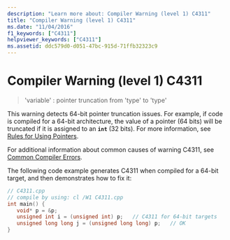 ```yaml
---
description: "Learn more about: Compiler Warning (level 1) C4311"
title: "Compiler Warning (level 1) C4311"
ms.date: "11/04/2016"
f1_keywords: ["C4311"]
helpviewer_keywords: ["C4311"]
ms.assetid: ddc579d0-d051-47bc-915d-71ffb32323c9
---
```

# Compiler Warning (level 1) C4311

> 'variable' : pointer truncation from 'type' to 'type'

This warning detects 64-bit pointer truncation issues. For example, if code is compiled for a 64-bit architecture, the value of a pointer (64 bits) will be truncated if it is assigned to an **`int`** (32 bits). For more information, see [Rules for Using Pointers](/windows/win32/WinProg64/rules-for-using-pointers).

For additional information about common causes of warning C4311, see [Common Compiler Errors](/windows/win32/WinProg64/common-compiler-errors).

The following code example generates C4311 when compiled for a 64-bit target, and then demonstrates how to fix it:

```cpp
// C4311.cpp
// compile by using: cl /W1 C4311.cpp
int main() {
   void* p = &p;
   unsigned int i = (unsigned int) p;   // C4311 for 64-bit targets
   unsigned long long j = (unsigned long long) p;   // OK
}
```
